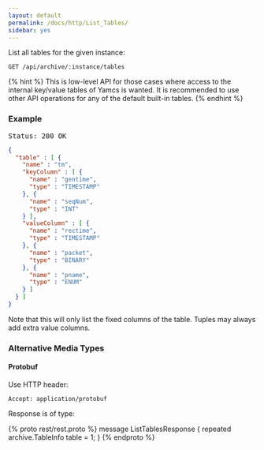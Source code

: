 ```yaml
---
layout: default
permalink: /docs/http/List_Tables/
sidebar: yes
---
```


List all tables for the given instance:

    GET /api/archive/:instance/tables
    
{% hint %}
  This is low-level API for those cases where access to the internal key/value tables of Yamcs is wanted. It is recommended to use other API operations for any of the default built-in tables.
{% endhint %}

    
### Example

<pre class="header">
Status: 200 OK
</pre>

```json
{
  "table" : [ {
    "name" : "tm",
    "keyColumn" : [ {
      "name" : "gentime",
      "type" : "TIMESTAMP"
    }, {
      "name" : "seqNum",
      "type" : "INT"
    } ],
    "valueColumn" : [ {
      "name" : "rectime",
      "type" : "TIMESTAMP"
    }, {
      "name" : "packet",
      "type" : "BINARY"
    }, {
      "name" : "pname",
      "type" : "ENUM"
    } ]
  } ]
}
```

Note that this will only list the fixed columns of the table. Tuples may always add extra value columns.

### Alternative Media Types

#### Protobuf

Use HTTP header:

    Accept: application/protobuf
    
Response is of type:

{% proto rest/rest.proto %}
message ListTablesResponse {
  repeated archive.TableInfo table = 1;
}
{% endproto %}
